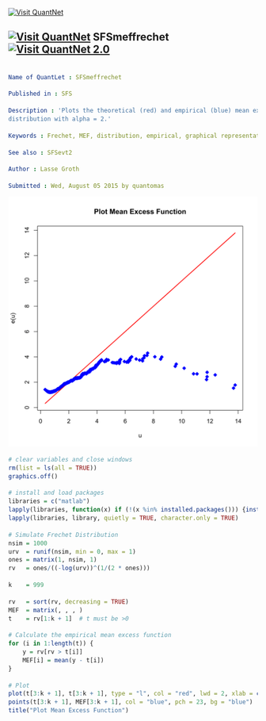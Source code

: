 
[<img src="https://github.com/QuantLet/Styleguide-and-Validation-procedure/blob/master/pictures/banner.png" alt="Visit QuantNet">](http://quantlet.de/index.php?p=info)

## [<img src="https://github.com/QuantLet/Styleguide-and-Validation-procedure/blob/master/pictures/qloqo.png" alt="Visit QuantNet">](http://quantlet.de/) **SFSmeffrechet** [<img src="https://github.com/QuantLet/Styleguide-and-Validation-procedure/blob/master/pictures/QN2.png" width="60" alt="Visit QuantNet 2.0">](http://quantlet.de/d3/ia)

```yaml

Name of QuantLet : SFSmeffrechet

Published in : SFS

Description : 'Plots the theoretical (red) and empirical (blue) mean excess function of the Frechet
distribution with alpha = 2.'

Keywords : Frechet, MEF, distribution, empirical, graphical representation, plot, simulation

See also : SFSevt2

Author : Lasse Groth

Submitted : Wed, August 05 2015 by quantomas

```

![Picture1](SFSmeffrechet-1.png)


```r
# clear variables and close windows
rm(list = ls(all = TRUE))
graphics.off()

# install and load packages
libraries = c("matlab")
lapply(libraries, function(x) if (!(x %in% installed.packages())) {install.packages(x)} )
lapply(libraries, library, quietly = TRUE, character.only = TRUE)

# Simulate Frechet Distribution
nsim = 1000
urv  = runif(nsim, min = 0, max = 1)
ones = matrix(1, nsim, 1)
rv   = ones/((-log(urv))^(1/(2 * ones)))

k    = 999

rv   = sort(rv, decreasing = TRUE)
MEF  = matrix(, , , )
t    = rv[1:k + 1]  # t must be >0

# Calculate the empirical mean excess function
for (i in 1:length(t)) {
    y = rv[rv > t[i]]
    MEF[i] = mean(y - t[i])
}

# Plot
plot(t[3:k + 1], t[3:k + 1], type = "l", col = "red", lwd = 2, xlab = c("u"), ylab = c("e(u)"))
points(t[3:k + 1], MEF[3:k + 1], col = "blue", pch = 23, bg = "blue")
title("Plot Mean Excess Function") 
```
